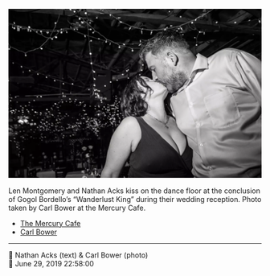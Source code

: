 ![Len Montgomery and Nathan Acks kiss](assets/2019-06-29-set-4-the-dance-97.webp)

Len Montgomery and Nathan Acks kiss on the dance floor at the conclusion of Gogol Bordello’s “Wanderlust King” during their wedding reception. Photo taken by Carl Bower at the Mercury Cafe.

* [The Mercury Cafe](http://mercurycafe.com)
* [Carl Bower](https://carlbowerphotos.com)

- - - -

<span aria-hidden="true">👥</span> Nathan Acks (text) & Carl Bower (photo)  
<span aria-hidden="true">📅</span> June 29, 2019 22:58:00
